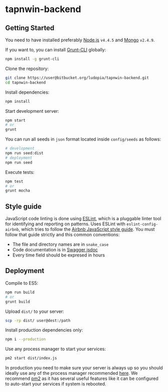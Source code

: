 # tapnwin-backend

## Getting Started

You need to have installed preferably [Node.js](https://github.com/creationix/nvm) `v4.4.5` and [Mongo](https://docs.mongodb.com/v2.4/tutorial/install-mongodb-on-ubuntu/) `v2.4.9`.

If you want to, you can install [Grunt-CLI](http://gruntjs.com/) globally:

```bash
npm install -g grunt-cli
```

Clone the repository:
```sh
git clone https://user@bitbucket.org/ludopia/tapnwin-backend.git
cd tapnwin-backend
```

Install dependencies:
```sh
npm install
```

Start development server:
```sh
npm start
# or
grunt
```

You can run all seeds in `json` format located inside `config/seeds` as follows:
```sh
# development
npm run seed:dist
# deployment
npm run seed
```

Execute tests:
```sh
npm test
# or
grunt mocha
```

## Style guide
JavaScript code linting is done using [ESLint](http://eslint.org/), which is a pluggable linter tool for identifying and reporting on patterns. Uses ESLint with `eslint-config-airbnb`, which tries to follow the [Airbnb JavaScript style guide](https://github.com/airbnb/javascript). You must follow that guide strictly and this common conventions:

* The file and directory names are in `snake_case`
* Code documentation is in [Swagger jsdoc](https://www.npmjs.com/package/swagger-jsdoc)
* Every time field should be expresed in hours

## Deployment

Compile to ES5:
```sh
npm run build
# or
grunt build
```

Upload `dist/` to your server:
```sh
scp -rp dist/ user@dest:/path
```

Install production dependencies only:
```sh
npm i --production
```

Use any process manager to start your services:
```sh
pm2 start dist/index.js
```

In production you need to make sure your server is always up so you should ideally use any of the process manager recommended [here](http://expressjs.com/en/advanced/pm.html).
We recommend [pm2](http://pm2.keymetrics.io/) as it has several useful features like it can be configured to auto-start your services if system is rebooted.
